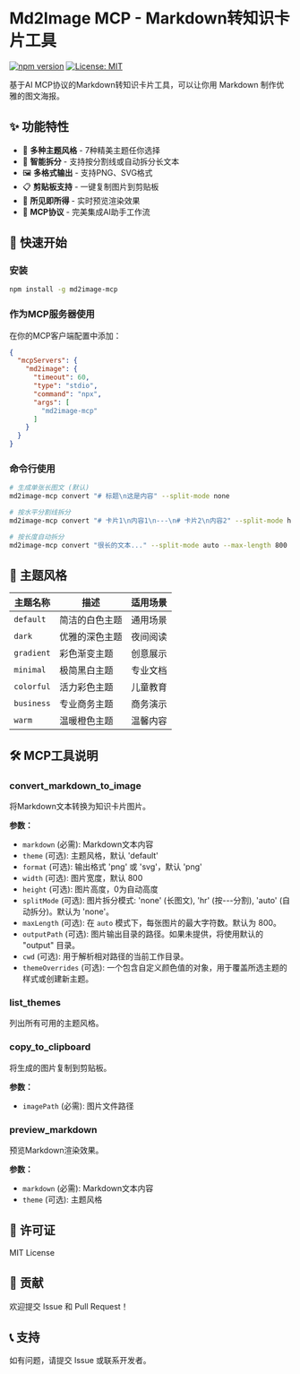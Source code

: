 # Md2Image MCP - Markdown转知识卡片工具

[![npm version](https://img.shields.io/npm/v/md2image-mcp.svg)](https://www.npmjs.com/package/md2image-mcp)
[![License: MIT](https://img.shields.io/badge/License-MIT-yellow.svg)](https://opensource.org/licenses/MIT)

基于AI MCP协议的Markdown转知识卡片工具，可以让你用 Markdown 制作优雅的图文海报。

## ✨ 功能特性

- 🎨 **多种主题风格** - 7种精美主题任你选择
- 📄 **智能拆分** - 支持按分割线或自动拆分长文本
- 🖼️ **多格式输出** - 支持PNG、SVG格式
- 📋 **剪贴板支持** - 一键复制图片到剪贴板
- 👀 **所见即所得** - 实时预览渲染效果
- 🤖 **MCP协议** - 完美集成AI助手工作流

## 🚀 快速开始

### 安装

```bash
npm install -g md2image-mcp
```

### 作为MCP服务器使用

在你的MCP客户端配置中添加：

```json
{
  "mcpServers": {
    "md2image": {
      "timeout": 60,
      "type": "stdio",
      "command": "npx",
      "args": [
        "md2image-mcp"
      ]
    }
  }
}
```

### 命令行使用

```bash
# 生成单张长图文 (默认)
md2image-mcp convert "# 标题\n这是内容" --split-mode none

# 按水平分割线拆分
md2image-mcp convert "# 卡片1\n内容1\n---\n# 卡片2\n内容2" --split-mode hr

# 按长度自动拆分
md2image-mcp convert "很长的文本..." --split-mode auto --max-length 800
```

## 🎨 主题风格

| 主题名称 | 描述 | 适用场景 |
|---------|------|----------|
| `default` | 简洁的白色主题 | 通用场景 |
| `dark` | 优雅的深色主题 | 夜间阅读 |
| `gradient` | 彩色渐变主题 | 创意展示 |
| `minimal` | 极简黑白主题 | 专业文档 |
| `colorful` | 活力彩色主题 | 儿童教育 |
| `business` | 专业商务主题 | 商务演示 |
| `warm` | 温暖橙色主题 | 温馨内容 |

## 🛠️ MCP工具说明

### convert_markdown_to_image

将Markdown文本转换为知识卡片图片。

**参数：**
- `markdown` (必需): Markdown文本内容
- `theme` (可选): 主题风格，默认 'default'
- `format` (可选): 输出格式 'png' 或 'svg'，默认 'png'
- `width` (可选): 图片宽度，默认 800
- `height` (可选): 图片高度，0为自动高度
- `splitMode` (可选): 图片拆分模式: 'none' (长图文), 'hr' (按---分割), 'auto' (自动拆分)。默认为 'none'。
- `maxLength` (可选): 在 `auto` 模式下，每张图片的最大字符数。默认为 800。
- `outputPath` (可选): 图片输出目录的路径。如果未提供，将使用默认的 "output" 目录。
- `cwd` (可选): 用于解析相对路径的当前工作目录。
- `themeOverrides` (可选): 一个包含自定义颜色值的对象，用于覆盖所选主题的样式或创建新主题。

### list_themes

列出所有可用的主题风格。

### copy_to_clipboard

将生成的图片复制到剪贴板。

**参数：**
- `imagePath` (必需): 图片文件路径

### preview_markdown

预览Markdown渲染效果。

**参数：**
- `markdown` (必需): Markdown文本内容
- `theme` (可选): 主题风格

## 📄 许可证

MIT License

## 🤝 贡献

欢迎提交 Issue 和 Pull Request！

## 📞 支持

如有问题，请提交 Issue 或联系开发者。